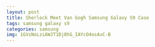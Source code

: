 ```yaml
---
layout: post
title: Sherlock Meet Van Gogh Samsung Galaxy S9 Case
tags: samsung galaxy s9
categories: samsung
img: 1GVsNoLziAWJT1Dj0hG_IAYcO4osAvC-B
---
```

